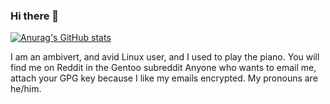 ### Hi there 👋
[![Anurag's GitHub stats](https://github-readme-stats.vercel.app/api?username=barkabar999&theme=dark)](https://github.com/anuraghazra/github-readme-stats)

I am an ambivert, and avid Linux user, and I used to play the piano.
You will find me on Reddit in the Gentoo subreddit
Anyone who wants to email me, attach your GPG key because I like my emails encrypted.
My pronouns are he/him.


<!--
**barkabar999/barkabar999** is a ✨ _special_ ✨ repository because its `README.md` (this file) appears on your GitHub profile.

Here are some ideas to get you started:

- 🔭 I’m currently working on ...
- 🌱 I’m currently learning ...
- 👯 I’m looking to collaborate on ...
- 🤔 I’m looking for help with ...
- 💬 Ask me about ...
- 📫 How to reach me: ...
- 😄 Pronouns: ...
- ⚡ Fun fact: ...
-->
